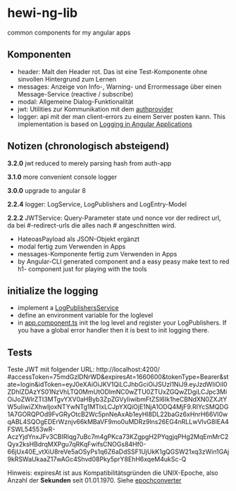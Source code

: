 # hewi-ng-lib

common components for my angular apps

## Komponenten

* header: Malt den Header rot. Das ist eine Test-Komponente ohne sinvollen Hintergrund zum Lernen
* messages: Anzeige von Info-, Warning- und Errormessage über einen Message-Service (reactive / subscribe)
* modal: Allgemeine Dialog-Funktionalität
* jwt: Utilities zur Kommunikation mit dem [authprovider](https://github.com/heike2718/auth-app)
* logger: api mit der man client-errors zu einem Server posten kann. This implementation is based on [Logging in Angular Applications](https://www.codemag.com/Article/1711021/Logging-in-Angular-Applications)




## Notizen (chronologisch absteigend)

__3.2.0__ jwt reduced to merely parsing hash from auth-app

__3.1.0__ more convenient console logger

__3.0.0__ upgrade to angular 8

__2.2.4__ logger: LogService, LogPublishers and LogEntry-Model

__2.2.2__ JWTService: Query-Parameter state und nonce vor der redirect url, da bei #-redirect-urls die alles nach # angeschnitten wird.

* HateoasPayload als JSON-Objekt ergänzt
* modal fertig zum Verwenden in Apps
* messages-Komponente fertig zum Verwenden in Apps
* by Angular-CLI generated component and a easy peasy make text to red h1- component just for playing with the tools


## initialize the logging

* implement a [LogPublishersService]( ./projects/hewi-ng-tester/src/app/services/log-publishers.service.ts )
* define an environment variable for the loglevel
* in [app.component.ts](./projects/hewi-ng-tester/src/app/app.component.ts) init the log level and register your LogPublishers. If you have a global error handler then it is best to init logging there.


## Tests

Teste JWT mit folgender URL:
	http://localhost:4200/	#accessToken=75mdGzlDNrWD&expiresAt=1660600&tokenType=Bearer&state=login&idToken=eyJ0eXAiOiJKV1QiLCJhbGciOiJSUzI1NiJ9.eyJzdWIiOiI0ZDhlZDAzYS01NzVhLTQ0MmUtODlmNC0wZTU0ZTUxZGQwZDgiLCJpc3MiOiJoZWlrZTI3MTgvYXV0aHByb3ZpZGVyIiwibmFtZSI6Ik1heCBNdXN0ZXJtYW5uIiwiZXhwIjoxNTYwNTg1MTIxLCJpYXQiOjE1NjA1ODQ4MjF9.RIYcSMQDG1A7GORQPOd9FvGRyOtcB2Wc5pnNeAxAb1eyHI8DL22baGz6xHnrH66Vl0wqABL4SQOgEDErWznjv66kMBaVF9mo0uMDRz9lns26EG4nRLLwVlvG8IEA4FSWL54553wR-AczYjdYnxJFv3CBIRIqg7uBc7m4gPKca73KZgpgH2PYqgjqPHg2MqEmMrC2Qyx2ksHBdrqMXPgu7qRKqFwifsCNOGs84Hf0-66jUx40E_vtXiU8reVe5aOSyPs1q6Z6aDdSSF1UjUkK1gQGSW21xq3zWin1GAj9kRSWaUkaaZ17wAGc4Shvd08Pky5prY8EhH6xqeM4ukSc-Q

Hinweis: expiresAt ist aus Kompatibilitätsgründen die UNIX-Epoche, also Anzahl der __Sekunden__ seit 01.01.1970. Siehe [epochconverter](https://www.epochconverter.com/)

